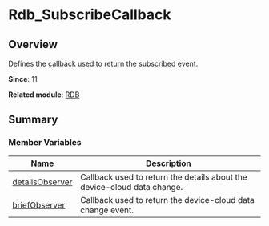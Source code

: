 # Rdb_SubscribeCallback


## Overview

Defines the callback used to return the subscribed event.

**Since**: 11

**Related module**: [RDB](_r_d_b.md)


## Summary


### Member Variables

| Name| Description| 
| -------- | -------- |
| [detailsObserver](_r_d_b.md#detailsobserver) | Callback used to return the details about the device-cloud data change.| 
| [briefObserver](_r_d_b.md#briefobserver) | Callback used to return the device-cloud data change event.| 
